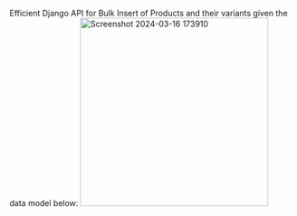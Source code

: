 Efficient Django API for Bulk Insert of Products and their variants given the data model below: <img width="332" alt="Screenshot 2024-03-16 173910" src="https://github.com/NashonOkumu/Django-API/assets/66790358/71abcf7f-78e7-416c-9950-c445e0a9cdec">
